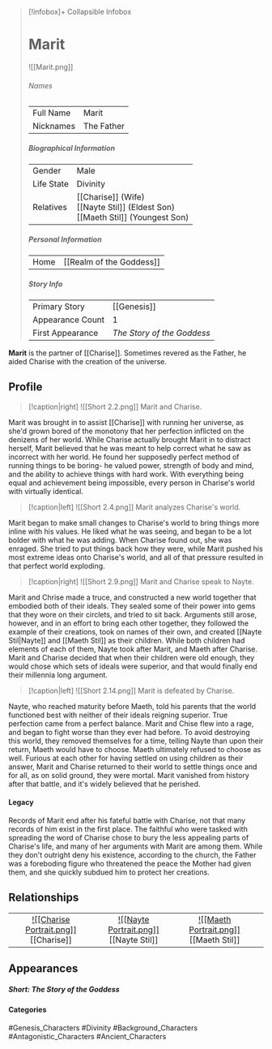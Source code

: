 > [!infobox]+ Collapsible Infobox
> # Marit
> ![[Marit.png]] 
> ###### Names 
> |   |   | 
> | ---- | ---- | 
> | Full Name | Marit | 
> | Nicknames | The Father | 
>
> ##### Biographical Information
> |   |   | 
> | ---- | ---- | 
> | Gender | Male | 
> | Life State | Divinity |
> | Relatives | [[Charise]] (Wife)<br>[[Nayte Stil]] (Eldest Son)<br>[[Maeth Stil]] (Youngest Son)
> 
> ##### Personal Information
> |   |   | 
> | ---- | ---- | 
> | Home |[[Realm of the Goddess]]| 
> 
> ##### Story Info
> |   |   | 
> | ---- | ---- | 
> | Primary Story | [[Genesis]] | 
> | Appearance Count | 1 | 
> | First Appearance | *The Story of the Goddess*

**Marit** is the partner of [[Charise]]. Sometimes revered as the Father, he aided Charise with the creation of the universe.

## Profile
> [!caption|right]
> ![[Short 2.2.png]] 
> Marit and Charise.

Marit was brought in to assist [[Charise]] with running her universe, as she'd grown bored of the monotony that her perfection inflicted on the denizens of her world. While Charise actually brought Marit in to distract herself, Marit believed that he was meant to help correct what he saw as incorrect with her world. He found her supposedly perfect method of running things to be boring- he valued power, strength of body and mind, and the ability to achieve things with hard work. With everything being equal and achievement being impossible, every person in Charise's world with virtually identical.

> [!caption|left]
> ![[Short 2.4.png]] 
> Marit analyzes Charise's world.

Marit began to make small changes to Charise's world to bring things more inline with his values. He liked what he was seeing, and began to be a lot bolder with what he was adding. When Charise found out, she was enraged. She tried to put things back how they were, while Marit pushed his most extreme ideas onto Charise's world, and all of that pressure resulted in that perfect world exploding. 

> [!caption|right]
> ![[Short 2.9.png]] 
> Marit and Charise speak to Nayte.

Marit and Chrise made a truce, and constructed a new world together that embodied both of their ideals. They sealed some of their power into gems that they wore on their circlets, and tried to sit back. Arguments still arose, however, and in an effort to bring each other together, they followed the example of their creations, took on names of their own, and created [[Nayte Stil|Nayte]] and [[Maeth Stil]] as their children. While both children had elements of each of them, Nayte took after Marit, and Maeth after Charise. Marit and Charise decided that when their children were old enough, they would chose which sets of ideals were superior, and that would finally end their millennia long argument.

> [!caption|left]
> ![[Short 2.14.png]] 
> Marit is defeated by Charise.

Nayte, who reached maturity before Maeth, told his parents that the world functioned best with neither of their ideals reigning superior. True perfection came from a perfect balance. Marit and Chise flew into a rage, and began to fight worse than they ever had before. To avoid destroying this world, they removed themselves for a time, telling Nayte than upon their return, Maeth would have to choose. Maeth ultimately refused to choose as well. Furious at each other for having settled on using children as their answer, Marit and Charise returned to their world to settle things once and for all, as on solid ground, they were mortal. Marit vanished from history after that battle, and it's widely believed that he perished.

#### Legacy
Records of Marit end after his fateful battle with Charise, not that many records of him exist in the first place. The faithful who were tasked with spreading the word of Charise chose to bury the less appealing parts of Charise's life, and many of her arguments with Marit are among them. While they don't outright deny his existence, according to the church, the Father was a foreboding figure who threatened the peace the Mother had given them, and she quickly subdued him to protect her creations.

## Relationships
| | | | | 
| ------------------------------------------------------------- | -------------------------------------------- | ------------------------------------------ | --------------------------------------------- |
|<center>[![[Charise Portrait.png]]](<Marit>)<br>[[Charise]]|<center>[![[Nayte Portrait.png]]](<Nayte Stil>)<br>[[Nayte Stil]]| <center>[![[Maeth Portrait.png]]](<Maeth Stil>)<br>[[Maeth Stil]]|

## Appearances
##### Short: The Story of the Goddess

#### Categories
#Genesis_Characters #Divinity #Background_Characters #Antagonistic_Characters #Ancient_Characters 